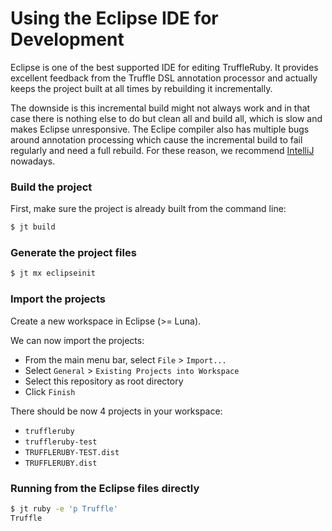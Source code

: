 # Using the Eclipse IDE for Development

Eclipse is one of the best supported IDE for editing TruffleRuby. It provides
excellent feedback from the Truffle DSL annotation processor and actually keeps
the project built at all times by rebuilding it incrementally.

The downside is this incremental build might not always work and in that case
there is nothing else to do but clean all and build all, which is slow and makes
Eclipse unresponsive. The Eclipe compiler also has multiple bugs around
annotation processing which cause the incremental build to fail regularly and
need a full rebuild. For these reason, we recommend
[IntelliJ](using-intellij.md) nowadays.

### Build the project

First, make sure the project is already built from the command line:

```bash
$ jt build
```

### Generate the project files

```bash
$ jt mx eclipseinit
```

### Import the projects

Create a new workspace in Eclipse (>= Luna).

We can now import the projects:
* From the main menu bar, select `File` > `Import...`
* Select `General` > `Existing Projects into Workspace`
* Select this repository as root directory
* Click `Finish`

There should be now 4 projects in your workspace:
* `truffleruby`
* `truffleruby-test`
* `TRUFFLERUBY-TEST.dist`
* `TRUFFLERUBY.dist`

### Running from the Eclipse files directly

```bash
$ jt ruby -e 'p Truffle'
Truffle
```
